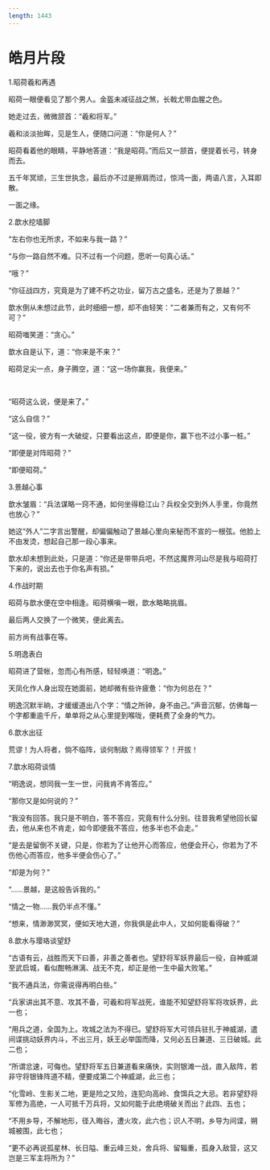 ```yaml
---
length: 1443
---
```


# 皓月片段

1.昭荷羲和再遇

昭荷一眼便看见了那个男人。金盔未减征战之煞，长戟尤带血腥之色。

她走过去，微微颔首：“羲和将军。”

羲和淡淡抬眸，见是生人，便随口问道：“你是何人？”

昭荷看着他的眼睛，平静地答道：“我是昭荷。”而后又一颔首，便提着长弓，转身而去。

五千年冥顽，三生世执念，最后亦不过是擦肩而过，惊鸿一面，两语八言，入耳即散。

一面之缘。

2.歆水挖墙脚

“左右你也无所求，不如来与我一路？”

“与你一路自然不难。只不过有一个问题，愿听一句真心话。”

“哦？”

“你征战四方，究竟是为了建不朽之功业，留万古之盛名，还是为了景越？”

歆水倒从未想过此节，此时细细一想，却不由轻笑：“二者兼而有之，又有何不可？”

昭荷嗤笑道：“贪心。”

歆水自是认下，道：“你来是不来？”

昭荷足尖一点，身子腾空，道：“这一场你赢我，我便来。”

<br>

“昭荷这么说，便是来了。”

“这么自信？”

“这一役，彼方有一大破绽，只要看出这点，即便是你，赢下也不过小事一桩。”

“即便是对阵昭荷？”

“即便昭荷。”

3.景越心事

歆水皱眉：“兵法谋略一窍不通，如何坐得稳江山？兵权全交到外人手里，你竟然也放心？”

她这“外人”二字言出警醒，却偏偏触动了景越心里向来秘而不宣的一根弦。他脸上不由发烫，想起自己那一段心事来。

歆水却未想到此处，只是道：“你还是带带兵吧，不然这魔界河山尽是我与昭荷打下来的，说出去也于你名声有损。”

4.作战时期

昭荷与歆水便在空中相逢。昭荷横嗔一眼，歆水略略挑眉。

最后两人交换了一个微笑，便此离去。

前方尚有战事在等。

5.明逸表白

昭荷进了营帐，忽而心有所感，轻轻唤道：“明逸。”

天凤化作人身出现在她面前，她却微有些许疲惫：“你为何总在？”

明逸沉默半晌，才缓缓道出八个字：“情之所钟，身不由己。”声音沉郁，仿佛每一个字都重逾千斤，单单将之从心里提到喉咙，便耗费了全身的气力。

6.歆水出征

荒谬！为人将者，倘不临阵，谈何制敌？焉得领军？！开拔！

7.歆水昭荷谈情

“明逸说，想同我一生一世，问我肯不肯答应。”

“那你又是如何说的？”

“我没有回答。我只是不明白，答不答应，究竟有什么分别。往昔我希望他回长留去，他从来也不肯走，如今即便我不答应，他多半也不会走。”

“是去是留倒不关键，只是，你若为了让他开心而答应，他便会开心，你若为了不伤他心而答应，他多半便会伤心了。”

“却是为何？”

“……景越，是这般告诉我的。”

“情之一物……我仍半点不懂。”

“想来，情渺渺冥冥，便如天地大道，你我俱是此中人，又如何能看得破？”

8.歆水与璎珞谈望舒

“古语有云，战胜而天下曰善，非善之善者也。望舒将军妖界最后一役，自神威湖至武启城，看似酣畅淋漓、战无不克，却正是他一生中最大败笔。”

“我不通兵法，你需说得再明白些。”

“兵家讲出其不意、攻其不备，可羲和将军战死，谁能不知望舒将军将攻妖界，此一也；

“用兵之道，全国为上。攻城之法为不得已。望舒将军大可领兵驻扎于神威湖，遣间谍挑动妖界内斗，不出三月，妖王必举国而降，又何必五日兼道、三日破城。此二也；

“所谓忿速，可侮也。望舒将军五日兼道看来痛快，实则银滩一战，直入敌阵，若非守将银锋阵道不精，便要成第二个神威湖，此三也；

“化雪岭、生影关二地，更是险之又险，连犯向高岭、食饵兵之大忌。若非望舒将军修为高绝，一人可抵千万兵将，又如何能于此绝境破关而出？此四、五也；

“不用乡导，不解地形，径入晦谷，遭火攻，此六也；识人不明，乡导为间谍，朔城被围，此七也；

“更不必再说孤星林、长日隘、重云峰三处，舍兵将、留辎重，孤身入敌营，这又岂是三军主将所为？”

